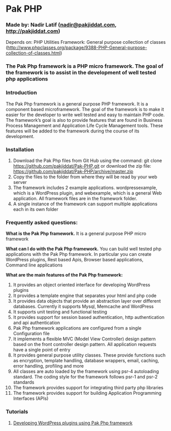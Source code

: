 # Pak PHP

### Made by: Nadir Latif (nadir@pakjiddat.com, http://pakjiddat.com)

Depends on: PHP Utilities Framework: General purpose collection of classes (http://www.phpclasses.org/package/9388-PHP-General-purpose-collection-of-classes.html)

### The Pak Php framework is a PHP micro framework. The goal of the framework is to assist in the development of well tested php applications

### Introduction
The Pak Php framework is a general purpose PHP framework. It is a component based microframework. The goal of the framework is to make it easier for the developer to write well tested and easy to maintain PHP code. The framework’s goal is also to provide features that are found in Business Process Management and Application Life Cycle Management tools. These features will be added to the framework during the course of its development.

### Installation
1. Download the Pak Php files from Git Hub using the command: git clone https://github.com/pakjiddat/Pak-PHP.git or download the zip file: https://github.com/pakjiddat/Pak-PHP/archive/master.zip
2. Copy the files to the folder from where they will be read by your web server
3. The framework includes 2 example applications. wordpressexample, which is a WordPress plugin, and webexample, which is a general Web application. All framework files are in the framework folder.
4. A single instance of the framework can support multiple applications each in its own folder

### Frequently asked questions:
**What is the Pak Php framework.** It is a general purpose PHP micro framework

**What can I do with the Pak Php framework.** You can build well tested php applications with the Pak Php framework. In particular you can create WordPress plugins, Rest based Apis, Browser based applications, Command line applications

**What are the main features of the Pak Php framework:**

1. It provides an object oriented interface for developing WordPress plugins
2. It provides a template engine that separates your html and php code
3. It provides data objects that provide an abstraction layer over different databases. Currently it supports Mysql, Memcache and WordPress
4. It supports unit testing and functional testing
5. It provides support for session based authentication, http authentication and api authentication
6. Pak Php framework applications are configured from a single Configuration file
7. It implements a flexible MVC (Model View Controller) design pattern based on the front controller design pattern. All application requests have a single point of entry
8. It provides general purpose utility classes. These provide functions such as encryption, template handling, database wrappers, email, caching, error handling, profiling and more
9. All classes are auto loaded by the framework using psr-4 autoloading standard. The coding style for the framework follows psr-1 and psr-2 standards
10. The framework provides support for integrating third party php libraries
11. The framework provides support for building Application Programming Interfaces (APIs)

### Tutorials
1. [Developing WordPress plugins using Pak Php framework](http://pakjiddat.com/developing-wordpress-plugins-using-pak-php-framework)
